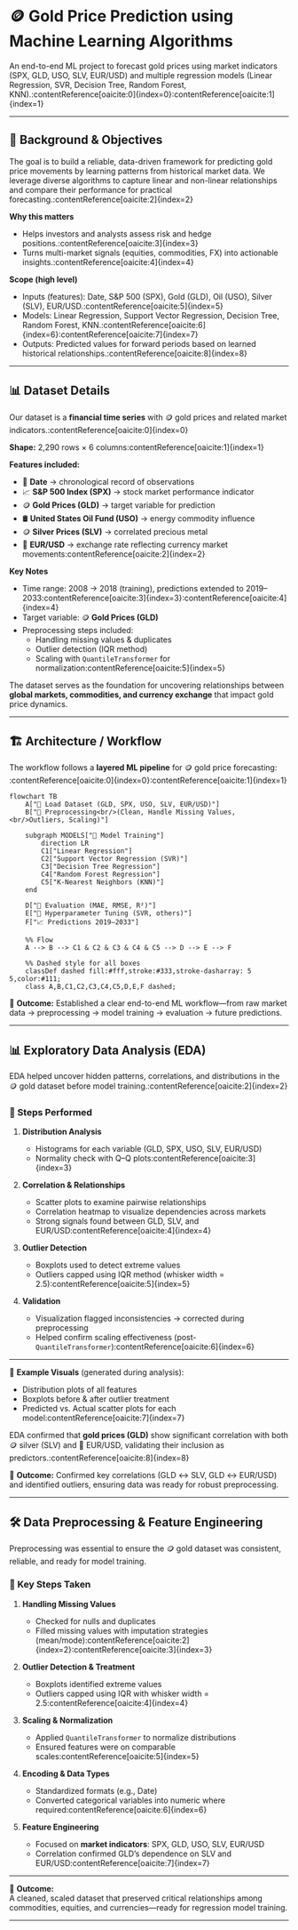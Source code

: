 # 🪙 Gold Price Prediction using Machine Learning Algorithms

An end-to-end ML project to forecast gold prices using market indicators (SPX, GLD, USO, SLV, EUR/USD) and multiple regression models (Linear Regression, SVR, Decision Tree, Random Forest, KNN).:contentReference[oaicite:0]{index=0}:contentReference[oaicite:1]{index=1}

---

## 🔬 Background & Objectives

The goal is to build a reliable, data-driven framework for predicting gold price movements by learning patterns from historical market data. We leverage diverse algorithms to capture linear and non-linear relationships and compare their performance for practical forecasting.:contentReference[oaicite:2]{index=2}

**Why this matters**
- Helps investors and analysts assess risk and hedge positions.:contentReference[oaicite:3]{index=3}
- Turns multi-market signals (equities, commodities, FX) into actionable insights.:contentReference[oaicite:4]{index=4}

**Scope (high level)**
- Inputs (features): Date, S&P 500 (SPX), Gold (GLD), Oil (USO), Silver (SLV), EUR/USD.:contentReference[oaicite:5]{index=5}
- Models: Linear Regression, Support Vector Regression, Decision Tree, Random Forest, KNN.:contentReference[oaicite:6]{index=6}:contentReference[oaicite:7]{index=7}
- Outputs: Predicted values for forward periods based on learned historical relationships.:contentReference[oaicite:8]{index=8}


---

## 📊 Dataset Details

Our dataset is a **financial time series** with 🪙 gold prices and related market indicators.:contentReference[oaicite:0]{index=0}

**Shape:** 2,290 rows × 6 columns:contentReference[oaicite:1]{index=1}

**Features included:**
- 📅 **Date** → chronological record of observations  
- 📈 **S&P 500 Index (SPX)** → stock market performance indicator  
- 🪙 **Gold Prices (GLD)** → target variable for prediction  
- 🛢️ **United States Oil Fund (USO)** → energy commodity influence  
- 🪙 **Silver Prices (SLV)** → correlated precious metal  
- 💱 **EUR/USD** → exchange rate reflecting currency market movements:contentReference[oaicite:2]{index=2}

**Key Notes**
- Time range: 2008 → 2018 (training), predictions extended to 2019–2033:contentReference[oaicite:3]{index=3}:contentReference[oaicite:4]{index=4}  
- Target variable: 🪙 **Gold Prices (GLD)**  
- Preprocessing steps included:  
  - Handling missing values & duplicates  
  - Outlier detection (IQR method)  
  - Scaling with `QuantileTransformer` for normalization:contentReference[oaicite:5]{index=5}  

The dataset serves as the foundation for uncovering relationships between **global markets, commodities, and currency exchange** that impact gold price dynamics.




---

## 🏗️ Architecture / Workflow

The workflow follows a **layered ML pipeline** for 🪙 gold price forecasting:​:contentReference[oaicite:0]{index=0}:contentReference[oaicite:1]{index=1}

```mermaid
flowchart TB
    A["📂 Load Dataset (GLD, SPX, USO, SLV, EUR/USD)"]
    B["🧹 Preprocessing<br/>(Clean, Handle Missing Values,<br/>Outliers, Scaling)"]

    subgraph MODELS["🤖 Model Training"]
        direction LR
        C1["Linear Regression"]
        C2["Support Vector Regression (SVR)"]
        C3["Decision Tree Regression"]
        C4["Random Forest Regression"]
        C5["K-Nearest Neighbors (KNN)"]
    end

    D["📏 Evaluation (MAE, RMSE, R²)"]
    E["🔧 Hyperparameter Tuning (SVR, others)"]
    F["📈 Predictions 2019–2033"]

    %% Flow
    A --> B --> C1 & C2 & C3 & C4 & C5 --> D --> E --> F

    %% Dashed style for all boxes
    classDef dashed fill:#fff,stroke:#333,stroke-dasharray: 5 5,color:#111;
    class A,B,C1,C2,C3,C4,C5,D,E,F dashed;

```
📌 **Outcome:** Established a clear end-to-end ML workflow—from raw market data → preprocessing → model training → evaluation → future predictions.


---

## 📊 Exploratory Data Analysis (EDA)

EDA helped uncover hidden patterns, correlations, and distributions in the 🪙 gold dataset before model training.:contentReference[oaicite:2]{index=2}

### 🔎 Steps Performed
1. **Distribution Analysis**  
   - Histograms for each variable (GLD, SPX, USO, SLV, EUR/USD)  
   - Normality check with Q–Q plots:contentReference[oaicite:3]{index=3}  

2. **Correlation & Relationships**  
   - Scatter plots to examine pairwise relationships  
   - Correlation heatmap to visualize dependencies across markets  
   - Strong signals found between GLD, SLV, and EUR/USD:contentReference[oaicite:4]{index=4}  

3. **Outlier Detection**  
   - Boxplots used to detect extreme values  
   - Outliers capped using IQR method (whisker width = 2.5):contentReference[oaicite:5]{index=5}  

4. **Validation**  
   - Visualization flagged inconsistencies → corrected during preprocessing  
   - Helped confirm scaling effectiveness (post-`QuantileTransformer`):contentReference[oaicite:6]{index=6}  

---

📌 **Example Visuals** (generated during analysis):  
- Distribution plots of all features  
- Boxplots before & after outlier treatment  
- Predicted vs. Actual scatter plots for each model:contentReference[oaicite:7]{index=7}

EDA confirmed that **gold prices (GLD)** show significant correlation with both 🪙 silver (SLV) and 💱 EUR/USD, validating their inclusion as predictors.:contentReference[oaicite:8]{index=8}

📌 **Outcome:** Confirmed key correlations (GLD ↔ SLV, GLD ↔ EUR/USD) and identified outliers, ensuring data was ready for robust preprocessing.

---




## 🛠️ Data Preprocessing & Feature Engineering

Preprocessing was essential to ensure the 🪙 gold dataset was consistent, reliable, and ready for model training.  

### 🔧 Key Steps Taken
1. **Handling Missing Values**  
   - Checked for nulls and duplicates  
   - Filled missing values with imputation strategies (mean/mode):contentReference[oaicite:2]{index=2}:contentReference[oaicite:3]{index=3}  

2. **Outlier Detection & Treatment**  
   - Boxplots identified extreme values  
   - Outliers capped using IQR with whisker width = 2.5:contentReference[oaicite:4]{index=4}  

3. **Scaling & Normalization**  
   - Applied `QuantileTransformer` to normalize distributions  
   - Ensured features were on comparable scales:contentReference[oaicite:5]{index=5}  

4. **Encoding & Data Types**  
   - Standardized formats (e.g., Date)  
   - Converted categorical variables into numeric where required:contentReference[oaicite:6]{index=6}  

5. **Feature Engineering**  
   - Focused on **market indicators**: SPX, GLD, USO, SLV, EUR/USD  
   - Correlation confirmed GLD’s dependence on SLV and EUR/USD:contentReference[oaicite:7]{index=7}  

---

📌 **Outcome:**  
A cleaned, scaled dataset that preserved critical relationships among commodities, equities, and currencies—ready for regression model training.  

---
